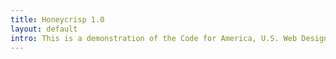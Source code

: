 ```yaml
---
title: Honeycrisp 1.0
layout: default
intro: This is a demonstration of the Code for America, U.S. Web Design System (USWDS) theme. Design tokens and styles from the Honeycrisp Design System are applied to USWDS settings.
---
```



